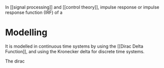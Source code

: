 In [[signal processing]] and [[control theory]], impulse response or impulse response function (IRF) of a 
# Modelling
It is modelled in continuous time systems by using the [[Dirac Delta Function]], and using the Kronecker delta for discrete time systems.

The dirac

